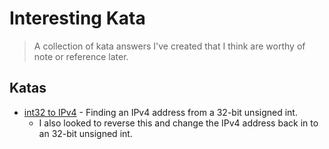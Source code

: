 # Interesting Kata

> A collection of kata answers I've created that I think are worthy of note or reference later.

## Katas

- [int32 to IPv4](https://www.codewars.com/kata/52e88b39ffb6ac53a400022e/train/ruby) - Finding an IPv4 address from a 32-bit unsigned int. 
  - I also looked to reverse this and change the IPv4 address back in to an 32-bit unsigned int.